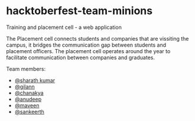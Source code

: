 # hacktoberfest-team-minions
Training and placement cell - a web application

The Placement cell connects students and companies that are vissiting the campus, it bridges the communication gap between students and placement officers.
The placement cell operates around the year to facilitate communication between companies and graduates.

Team members:

* [@sharath kumar](https://github.com/sharathDHD)
* [@gilann](https://github.com/gilann)
* [@chanakya](https://github.com/chanakyagondi)
* [@anudeep](https://github.com/Anudeep36)
* [@maveen](https://github.com/maveenponnam)
* [@sankeerth](https://github.com/imsankeerth)


